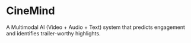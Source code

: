 # CineMind
A Multimodal AI (Video + Audio + Text) system that predicts engagement and identifies trailer-worthy highlights.
